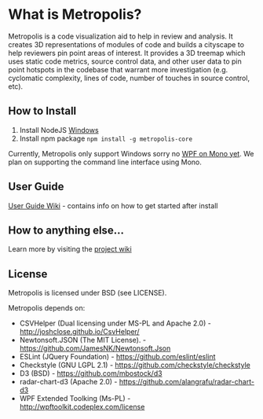 # What is Metropolis?

Metropolis is a code visualization aid to help in review and analysis. It creates 3D representations of modules of code and builds a cityscape  to help reviewers pin point areas of interest. It provides a 3D treemap which uses static code metrics, source control data, and other user data to pin point hotspots in the codebase that warrant more investigation (e.g. cyclomatic complexity, lines of code, number of touches in source control, etc).

## How to Install

1. Install NodeJS [Windows](https://nodejs.org/dist/v6.1.0/node-v6.1.0-x64.msi)
2. Install npm package
`npm install -g metropolis-core`

Currently, Metropolis only support Windows sorry no [WPF on Mono yet](http://www.mono-project.com/docs/gui/wpf/). 
We plan on supporting the command line interface using Mono.

## User Guide

[User Guide Wiki](https://github.com/dahood/metropolis/wiki/User-Guide) - contains info on how to get started after install

## How to anything else...

Learn more by visiting the [project wiki](https://github.com/dahood/metropolis/wiki)

## License

Metropolis is licensed under BSD (see LICENSE).

Metropolis depends on:

* CSVHelper (Dual licensing under MS-PL and Apache 2.0) - http://joshclose.github.io/CsvHelper/
* Newtonsoft.JSON (The MIT License). - https://github.com/JamesNK/Newtonsoft.Json
* ESLint (JQuery Foundation) - https://github.com/eslint/eslint
* Checkstyle (GNU LGPL 2.1) - https://github.com/checkstyle/checkstyle
* D3 (BSD) - https://github.com/mbostock/d3
* radar-chart-d3 (Apache 2.0) - https://github.com/alangrafu/radar-chart-d3
* WPF Extended Toolking (Ms-PL) - http://wpftoolkit.codeplex.com/license
